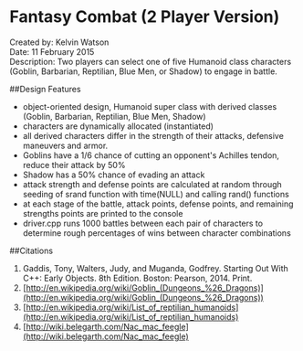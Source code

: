# Fantasy Combat (2 Player Version)
Created by: Kelvin Watson<br>
Date: 11 February 2015<br>
Description: Two players can select one of five Humanoid class characters (Goblin, Barbarian, Reptilian, Blue Men, or Shadow) to engage in battle.

##Design Features
- object-oriented design, Humanoid super class with derived classes (Goblin, Barbarian, Reptilian, Blue Men, Shadow)
- characters are dynamically allocated (instantiated)
- all derived characters differ in the strength of their attacks, defensive maneuvers and armor. 
- Goblins have a 1/6 chance of cutting an opponent's Achilles tendon, reduce their attack by 50%
- Shadow has a 50% chance of evading an attack
- attack strength and defense points are calculated at random through seeding of srand function with time(NULL) and calling rand() functions
- at each stage of the battle, attack points, defense points, and remaining strengths points are printed to the console
- driver.cpp runs 1000 battles between each pair of characters to determine rough percentages of wins between character combinations
  
##Citations
1. Gaddis, Tony, Walters, Judy, and Muganda, Godfrey. Starting Out With C++: Early Objects. 8th Edition. Boston: Pearson, 2014. Print.
2. [http://en.wikipedia.org/wiki/Goblin_(Dungeons_%26_Dragons)](http://en.wikipedia.org/wiki/Goblin_(Dungeons_%26_Dragons))
3. [http://en.wikipedia.org/wiki/List_of_reptilian_humanoids](http://en.wikipedia.org/wiki/List_of_reptilian_humanoids)
4. [http://wiki.belegarth.com/Nac_mac_feegle](http://wiki.belegarth.com/Nac_mac_feegle)
